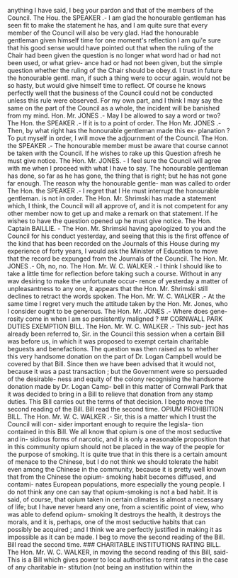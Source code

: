 anything I have said, I beg your pardon and that of the members of the Council. The Hou. the SPEAKER .- I am glad the honourable gentleman has seen fit to make the statement he has, and I am quite sure that every member of the Council will also be very glad. Had the honourable gentleman given himself time for one moment's reflection I am qui'e sure that his good sense would have pointed out that when the ruling of the Chair had been given the question is no longer what word had or had not been used, or what griev- ance had or had not been given, but the simple question whether the ruling of the Chair should be obey.d. I trust in future the honourable gentl. man, if such a thing were to occur again. would not be so hasty, but would give himself time to reflect. Of course he knows perfectly well that the business of the Council could not be conducted unless this rule were observed. For my own part, and I think I may say the same on the part of the Council as a whole, the incident will be banished from my mind. Hon. Mr. JONES .- May I be allowed to say a word or two? The Hon. the SPEAKER .- If it is to a point of order. The Hon Mr. JONES .- Then, by what right has the honourable gentleman made this ex- planation ? To put myself in order, I will move the adjournment of the Council. The Hon. the SPEAKER .- The honourable member must be aware that course cannot be taken with the Council. If he wishes to rake up this Question afresh he must give notice. The Hon. Mr. JONES. - I feel sure the Council will agree with me when I proceed with what I have to say. The honourable gentleman has done, so far as he has gone, the thing that is right; but he has not gone far enough. The reason why the honourable gentle- man was called to order The Hon. the SPEAKER .- I regret that I He must interrupt the honourable gentleman. is not in order. The Hon. Mr. Shrimski has made a statement which, I think, the Council will all approve of, and it is not competent for any other member now to get up and make a remark on that statement. If he wishes to have the question opened up he must give notice. The Hon. Captain BAILLIE. - The Hon. Mr. Shrimski having apologized to you and the Council for his conduct yesterday, and seeing that this is the first offence of the kind that has been recorded on the Journals of this House during my experience of forty years, I would ask the Minister of Education to move that the record be expunged from the Journals of the Council. The Hon. Mr. JONES .- Oh, no, no. The Hon. Mr. W. C. WALKER .- I think I should like to take a little time for reflection before taking such a course. Without in any wav desiring to make the unfortunate occur- rence of yesterday a matter of unpleasantness to any one, it appears that the Hon. Mr. Shrimski still declines to retract the words spoken. The Hon. Mr. W. C. WALKER .- At the same time I regret very much the attitude taken by the Hon. Mr. Jones, who I consider ought to be generous. The Hon. Mr. JONES .- Where does gene- rosity come in when I am so persistently maligned ? ## CORNWALL PARK DUTIES EXEMPTION BILL. The Hon. Mr. W. C. WALKER .- This sub- ject has already been referred to, Sir. in the Council this session when a certain Bill was before us, in which it was proposed to exempt certain charitable beguests and benefactions. The question was then raised as to whether this very handsome donation on the part of Dr. Logan Campbell would be covered by that Bill. Since then we have been advised that it would not, because it was a past transaction ; but the Government were so persuaded of the desirable- ness and equity of the colony recognising the handsome donation made by Dr. Logan Camp- bell in this matter of Cornwall Park that it was decided to bring in a Bill to relieve that donation from any stamp duties. This Bill carries out the terms of that decision. I begto move the second reading of the Bill. Bill read the second time. OPIUM PROHIBITION BILL. The Hon. Mr. W. C. WALKER .- Sir, this is a matter which I trust the Council will con- sider important enough to require the legisla- tion contained in this Bill. We all know that opium is one of the most seductive and in- sidious forms of narcotic, and it is only a reasonable proposition that in this community opium should not be placed in the way of the people for the purpose of smoking. It is quite true that in this there is a certain amount of menace to the Chinese, but I do not think we should tolerate the habit even among the Chinese in the community, because it is pretty well known that from the Chinese the opium- smoking habit becomes diffused, and contami- nates European populations, more especially the young people. I do not think any one can say that opium-smoking is not a bad habit. It is said, of course, that opium taken in certain climates is almost a necessary of life; but I have never heard any one, from a scientific point of view, who was able to defend opium- smoking It destroys the health, it destroys the morals, and it is, perhaps, one of the most seductive habits that can possibly be acquired ; and I think we are perfectly justified in making it as impossible as it can be made. I beg to move the second reading of the Bill. Bill read the second time. ### CHARITABLE INSTITUTIONS RATING BILL. The Hon. Mr. W. C. WALKER, in moving the second reading of this Bill, said-This is a Bill which gives power to local authorities to remit rates in the case of any charitable in- stitution (not being an institution within the 